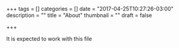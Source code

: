 +++
tags = []
categories = []
date = "2017-04-25T10:27:26-03:00"
description = ""
title = "About"
thumbnail = ""
draft = false

+++

It is expected to work with this file
